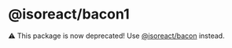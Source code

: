# @isoreact/bacon1

⚠️ This package is now deprecated! Use [@isoreact/bacon](https://github.com/isoreact/bacon) instead.
